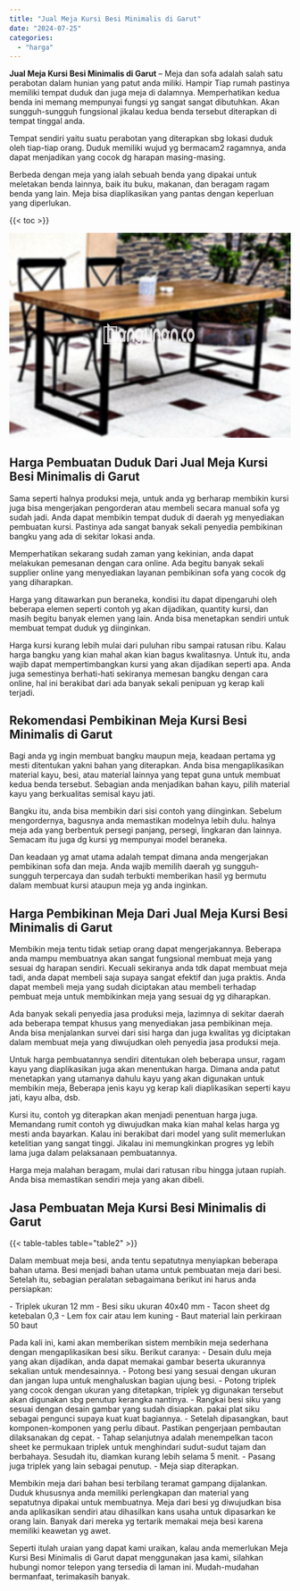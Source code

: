 ```yaml
---
title: "Jual Meja Kursi Besi Minimalis di Garut"
date: "2024-07-25"
categories: 
  - "harga"
---
```


**Jual Meja Kursi Besi Minimalis di Garut** – Meja dan sofa adalah salah satu perabotan dalam hunian yang patut anda miliki. Hampir Tiap rumah pastinya memiliki tempat duduk dan juga meja di dalamnya. Memperhatikan kedua benda ini memang mempunyai fungsi yg sangat sangat dibutuhkan. Akan sungguh-sungguh fungsional jikalau kedua benda tersebut diterapkan di tempat tinggal anda.

Tempat sendiri yaitu suatu perabotan yang diterapkan sbg lokasi duduk oleh tiap-tiap orang. Duduk memiliki wujud yg bermacam2 ragamnya, anda dapat menjadikan yang cocok dg harapan masing-masing.

Berbeda dengan meja yang ialah sebuah benda yang dipakai untuk meletakan benda lainnya, baik itu buku, makanan, dan beragam ragam benda yang lain. Meja bisa diaplikasikan yang pantas dengan keperluan yang diperlukan.

{{< toc >}}

![Jual Meja Kursi Besi Minimalis di Garut](/images/jual-meja-besi-murah17.png)

## Harga Pembuatan Duduk Dari Jual Meja Kursi Besi Minimalis di Garut

Sama seperti halnya produksi meja, untuk anda yg berharap membikin kursi juga bisa mengerjakan pengorderan atau membeli secara manual sofa yg sudah jadi. Anda dapat membikin tempat duduk di daerah yg menyediakan pembuatan kursi. Pastinya ada sangat banyak sekali penyedia pembikinan bangku yang ada di sekitar lokasi anda.

Memperhatikan sekarang sudah zaman yang kekinian, anda dapat melakukan pemesanan dengan cara online. Ada begitu banyak sekali supplier online yang menyediakan layanan pembikinan sofa yang cocok dg yang diharapkan.

Harga yang ditawarkan pun beraneka, kondisi itu dapat dipengaruhi oleh beberapa elemen seperti contoh yg akan dijadikan, quantity kursi, dan masih begitu banyak elemen yang lain. Anda bisa menetapkan sendiri untuk membuat tempat duduk yg diinginkan.

Harga kursi kurang lebih mulai dari puluhan ribu sampai ratusan ribu. Kalau harga bangku yang kian mahal akan kian bagus kwalitasnya. Untuk itu, anda wajib dapat mempertimbangkan kursi yang akan dijadikan seperti apa. Anda juga semestinya berhati-hati sekiranya memesan bangku dengan cara online, hal ini berakibat dari ada banyak sekali penipuan yg kerap kali terjadi.

## Rekomendasi Pembikinan Meja Kursi Besi Minimalis di Garut

Bagi anda yg ingin membuat bangku maupun meja, keadaan pertama yg mesti ditentukan yakni bahan yang diterapkan. Anda bisa mengaplikasikan material kayu, besi, atau material lainnya yang tepat guna untuk membuat kedua benda tersebut. Sebagian anda menjadikan bahan kayu, pilih material kayu yang berkualitas semisal kayu jati.

Bangku itu, anda bisa membikin dari sisi contoh yang diinginkan. Sebelum mengordernya, bagusnya anda memastikan modelnya lebih dulu. halnya meja ada yang berbentuk persegi panjang, persegi, lingkaran dan lainnya. Semacam itu juga dg kursi yg mempunyai model beraneka.

Dan keadaan yg amat utama adalah tempat dimana anda mengerjakan pembikinan sofa dan meja. Anda wajib memilih daerah yg sungguh-sungguh terpercaya dan sudah terbukti memberikan hasil yg bermutu dalam membuat kursi ataupun meja yg anda inginkan.

## Harga Pembikinan Meja Dari Jual Meja Kursi Besi Minimalis di Garut

Membikin meja tentu tidak setiap orang dapat mengerjakannya. Beberapa anda mampu membuatnya akan sangat fungsional membuat meja yang sesuai dg harapan sendiri. Kecuali sekiranya anda tdk dapat membuat meja tadi, anda dapat membeli saja supaya sangat efektif dan juga praktis. Anda dapat membeli meja yang sudah diciptakan atau membeli terhadap pembuat meja untuk membikinkan meja yang sesuai dg yg diharapkan.

Ada banyak sekali penyedia jasa produksi meja, lazimnya di sekitar daerah ada beberapa tempat khusus yang menyediakan jasa pembikinan meja. Anda bisa menjalankan survei dari sisi harga dan juga kwalitas yg diciptakan dalam membuat meja yang diwujudkan oleh penyedia jasa produksi meja.

Untuk harga pembuatannya sendiri ditentukan oleh beberapa unsur, ragam kayu yang diaplikasikan juga akan menentukan harga. Dimana anda patut menetapkan yang utamanya dahulu kayu yang akan digunakan untuk membikin meja, Beberapa jenis kayu yg kerap kali diaplikasikan seperti kayu jati, kayu alba, dsb.

Kursi itu, contoh yg diterapkan akan menjadi penentuan harga juga. Memandang rumit contoh yg diwujudkan maka kian mahal kelas harga yg mesti anda bayarkan. Kalau ini berakibat dari model yang sulit memerlukan ketelitian yang sangat tinggi. Jikalau ini memungkinkan progres yg lebih lama juga dalam pelaksanaan pembuatannya.

Harga meja malahan beragam, mulai dari ratusan ribu hingga jutaan rupiah. Anda bisa memastikan sendiri meja yang akan dibeli.

## Jasa Pembuatan Meja Kursi Besi Minimalis di Garut

{{< table-tables table="table2" >}}

Dalam membuat meja besi, anda tentu sepatutnya menyiapkan beberapa bahan utama. Besi menjadi bahan utama untuk pembuatan meja dari besi. Setelah itu, sebagian peralatan sebagaimana berikut ini harus anda persiapkan:

\- Triplek ukuran 12 mm - Besi siku ukuran 40x40 mm - Tacon sheet dg ketebalan 0,3 - Lem fox cair atau lem kuning - Baut material lain perkiraan 50 baut

Pada kali ini, kami akan memberikan sistem membikin meja sederhana dengan mengaplikasikan besi siku. Berikut caranya: - Desain dulu meja yang akan dijadikan, anda dapat memakai gambar beserta ukurannya sekalian untuk mendesainnya. - Potong besi yang sesuai dengan ukuran dan jangan lupa untuk menghaluskan bagian ujung besi. - Potong triplek yang cocok dengan ukuran yang ditetapkan, triplek yg digunakan tersebut akan digunakan sbg penutup kerangka nantinya. - Rangkai besi siku yang sesuai dengan desain gambar yang sudah disiapkan. pakai plat siku sebagai pengunci supaya kuat kuat bagiannya. - Setelah dipasangkan, baut komponen-komponen yang perlu dibaut. Pastikan pengerjaan pembautan dilaksanakan dg cepat. - Tahap selanjutnya adalah menempelkan tacon sheet ke permukaan triplek untuk menghindari sudut-sudut tajam dan berbahaya. Sesudah itu, diamkan kurang lebih selama 5 menit. - Pasang juga triplek yang lain sebagai penutup. - Meja siap diterapkan.

Membikin meja dari bahan besi terbilang teramat gampang dijalankan. Duduk khususnya anda memiliki perlengkapan dan material yang sepatutnya dipakai untuk membuatnya. Meja dari besi yg diwujudkan bisa anda aplikasikan sendiri atau dihasilkan kans usaha untuk dipasarkan ke orang lain. Banyak dari mereka yg tertarik memakai meja besi karena memiliki keawetan yg awet.

Seperti itulah uraian yang dapat kami uraikan, kalau anda memerlukan Meja Kursi Besi Minimalis di Garut dapat menggunakan jasa kami, silahkan hubungi nomor telepon yang tersedia di laman ini. Mudah-mudahan bermanfaat, terimakasih banyak.
